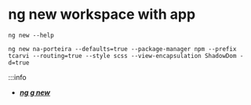 # ng new workspace with app

```terminal title="Help"
ng new --help
```  

```terminal title="Escollha projeto simples"
ng new na-porteira --defaults=true --package-manager npm --prefix tcarvi --routing=true --style scss --view-encapsulation ShadowDom -d=true
```  

:::info
- ***[ng g new](https://angular.io/cli/new)***  